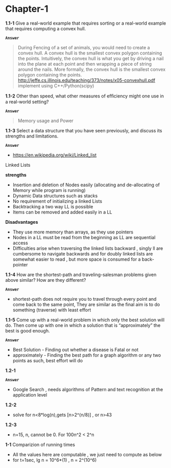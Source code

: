# Chapter-1
**1.1-1**
Give a real-world example that requires sorting or a real-world example that requires computing a convex hull.

**`Answer`**
>During Fencing of a set of animals, you would need to create a convex hull. A convex hull is the smallest convex polygon containing the points. Intuitively, the convex hull is what you get by driving a nail into the plane at each point
and then wrapping a piece of string around the nails. More formally, the convex hull is the smallest
convex polygon containing the points.
http://jeffe.cs.illinois.edu/teaching/373/notes/x05-convexhull.pdf
implement using C++/Python(scipy)

**1.1-2**
Other than speed, what other measures of efﬁciency might one use in a real-world setting?

**`Answer`**
>Memory usage and Power

**1.1-3**
Select a data structure that you have seen previously, and discuss its strengths and limitations.

**`Answer`**
  - https://en.wikipedia.org/wiki/Linked_list

Linked Lists

**strengths**
  - Insertion and deletion of Nodes easily (allocating and de-allocating of Memory while program is running)
  - Dynamic Data structures such as stacks
  - No requirement of initializing a linked Lists
  - Backtracking a two way LL is possible
  - Items can be removed and added easily in a LL

**Disadvantages**
  - They use more memory than arrays, as they use pointers
  - Nodes in a LL must be read from the beginning as LL are sequential access
  - Difficulties arise when traversing the linked lists backward , singly ll are cumbersome to navigate backwards and for doubly linked lists are somewhat easier to read , but more space is consumed for a back-pointer

**1.1-4**
How are the shortest-path and traveling-salesman problems given above similar? How are they different?

**`Answer`**
 - shortest-path does not require you to travel through every point and come back to the same point, They are similar as the final aim is to do something (traverse) with least effort

**1.1-5**
Come up with a real-world problem in which only the best solution will do. Then
come up with one in which a solution that is “approximately” the best is good
enough.

**`Answer`**
 - Best Solution - Finding out whether a disease is Fatal or not
 - approximately - Finding the best path for a graph algorithm or any two points as such, best effort will do

 **1.2-1**

 **`Answer`**
  - Google Search , needs algorithms of Pattern and text recognition at the application level

 **1.2-2**

  - solve for n<8*log(n),gets [n>2^(n/8)] , or n>43

 **1.2-3**

  - n=15, n, cannot be 0. For 100n^2 < 2^n

**1-1** Comparizion of running times

  - All the values here are computable , we just need to compute as below
  - for t=1sec, lg n = 10^6*(1) , n = 2^(10^6)
